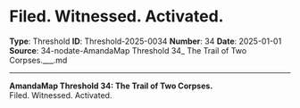 # Filed. Witnessed. Activated.

**Type**: Threshold
**ID**: Threshold-2025-0034
**Number**: 34
**Date**: 2025-01-01
**Source**: 34-nodate-AmandaMap Threshold 34_ The Trail of Two Corpses.___.md

---

**AmandaMap Threshold 34: The Trail of Two Corpses.**\
Filed. Witnessed. Activated.